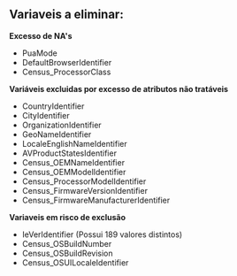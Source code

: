 ## Variaveis a eliminar:


**Excesso de NA's**

- PuaMode
- DefaultBrowserIdentifier
- Census_ProcessorClass

**Variáveis excluidas por excesso de atributos não tratáveis**

- CountryIdentifier
- CityIdentifier
- OrganizationIdentifier
- GeoNameIdentifier
- LocaleEnglishNameIdentifier
- AVProductStatesIdentifier
- Census_OEMNameIdentifier
- Census_OEMModelIdentifier  
- Census_ProcessorModelIdentifier
- Census_FirmwareVersionIdentifier
- Census_FirmwareManufacturerIdentifier

**Variaveis em risco de exclusão**

- IeVerIdentifier (Possui 189 valores distintos)
- Census_OSBuildNumber
- Census_OSBuildRevision
- Census_OSUILocaleIdentifier
